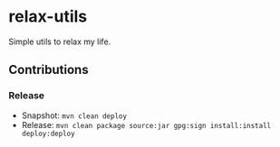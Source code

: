 # relax-utils

Simple utils to relax my life.

## Contributions

### Release

- Snapshot: `mvn clean deploy`
- Release: `mvn clean package source:jar gpg:sign install:install deploy:deploy`

